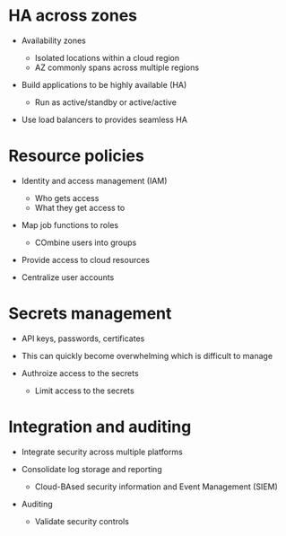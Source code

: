 # HA across zones
- Availability zones
  - Isolated locations within a cloud region
  - AZ commonly spans across multiple regions

- Build applications to be highly available (HA)
  - Run as active/standby or active/active 

- Use load balancers to provides seamless HA

# Resource policies
- Identity and access management (IAM)
  - Who gets access 
  - What they get access to

- Map job functions to roles 
  - COmbine users into groups

- Provide access to cloud resources 

- Centralize user accounts 

# Secrets management
- API keys, passwords, certificates 
- This can quickly become overwhelming which is difficult to manage

- Authroize access to the secrets 
  - Limit access to the secrets 

# Integration and auditing
- Integrate security across multiple platforms 

- Consolidate log storage and reporting
  - Cloud-BAsed security information and Event Management (SIEM)

- Auditing
  - Validate security controls

